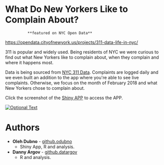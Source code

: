 # What Do New Yorkers Like to Complain About?

              **featured on NYC Open Data**
  
https://opendata.cityofnewyork.us/projects/311-data-life-in-nyc/


311 is popular and widely used. Being residents of NYC we were curious to find out what New Yorkers like to complain about, when they complain and where it happens most. 

Data is being sourced from [NYC 311 Data](https://nycopendata.socrata.com/Social-Services/311-Service-Requests-from-2010-to-Present/erm2-nwe9). Complaints are logged daily and we even built an addition to the app where you're able to see live complaints. Otherwise, we focus on the month of February 2018 and what New Yorkers chose to complain about.

Click the screenshot of the [Shiny APP](https://odubno.shinyapps.io/nyc311app/) to access the APP.


[![Optional Text](../master/images/nyc311_home_page.png "Shiny APP")](https://odubno.shinyapps.io/nyc311app/)

# Authors

* **Oleh Dubno** - [github.odubno](http://odubno.github.io/)
  - Shiny App, R and analysis.
* **Danny Argov** - [github.datargov](http://github.com/datargov/)
  - R and analysis. 

